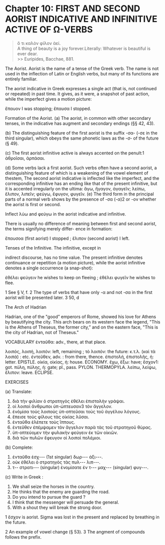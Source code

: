 # Chapter 10: FIRST AND SECOND AORIST INDICATIVE AND INFINITIVE ACTIVE OF Ω-VERBS


>  ὅ τι καλὸν φίλον ἀεί.<br/>
>  A thing of beauty is a joy forever.</quote><quote xml:lang="eng">Literally: Whatever is beautiful is ever dear.<br/>>> Euripides, Bacchae, 881.


<div type="textpart" subtype="para" n="54">


The Aorist. Aorist is the name of a tense of the
Greek verb. The name is not used in the inflection of
Latin or English verbs, but many of its functions are
entirely familiar.

The aorist indicative in Greek expresses a single act (that
is, not continued or repeated) in past time. It gives, as
it were, a snapshot of past action, while the imperfect gives
a motion picture:

ἔπαυον I was stopping; ἔπαυσα I stopped.

<div type="textpart" subtype="para" n="55">


Formation of the Aorist.
(a) The aorist, in common with other secondary tenses, in the indicative has
augment and secondary endings (§§ 42, 43).

<pb n="31"/>
(b) The distinguishing feature of the first aorist is the
suffix -σα- (-σε in the third singular), which obeys the same
phonetic laws as the -σ- of the future (§ 49).

(c) The first aorist infinitive active is always accented on the penult:1 ἀθροῖσαι, ἁρπάσαι.

(d) Some verbs lack a first aorist. Such verbs often have a second aorist, a distinguishing feature of which is a
weakening of the vowel element of thestem, The second aorist indicative is inflected like the imperfect, and the corresponding infinitive has an ending like that of the present infinitive, but it is accented irregularly on the ultima:
ἄγω, ἤγαγον, ἀγαγεῖν;
λείπω, ἔλιπον, λιπεῖν;
φεύγω, ἔφυγον, φυγεῖν.
(e) The third form in the principal parts of a normal
verb shows by the presence of -σα (-α)2 or -ον whether the
aorist is first or second.

Inflect λύω and φεύγω in the aorist indicative and infinitive.

<div type="textpart" subtype="para" n="56">


There is usually no difference of meaning between
first and second aorist, the terms signifying merely differ-
ence in formation:

ἔπαυσοα (first aorist) I stopped ; ἔλιπον (second aorist) I left.

<div type="textpart" subtype="para" n="57">


Tenses of the Infinitive. The infinitive, except in

indirect discourse, has no time value. The present infinitive denotes continuance or repetition (a motion picture),
while the aorist infinitive denotes a single occurrence (a snap-shot):

ἐθέλει φεύγειν he wishes to keep on fleeing ;
ἐθέλει φυγεῖν he wishes to flee.



1 See § V, f.
2 The type of verbs that have only -α and not -σα in the first aorist will be presented later.
3 50, d

<pb n="32"/>

The Arch of Hadrian



Hadrian, one of the "good” emperors of Rome, showed his love for
Athens by beautifying the city. This arch bears on its western face the
legend, "This is the Athens of Theseus, the former city,” and on the eastern
face, "This is the city of Hadrian, not of Theseus."



<pb n="33"/>


<div type="textpart" subtype="para" n="58">


VOCABULARY
<rs type="lemma">ἐνταῦθα</rs>: adv., there, at that place.

<rs type="lemma">λοιπός</rs>, λοιπή, λοιπόν: left, remaining ; τὸ λοιπόν: the future: κ.τ.λ. (καὶ τὰ λοιπά) : etc.
<rs type="lemma">ἐντεῦθεν</rs>, adv. : from there, thence.
<rs type="lemma">ἐπιστολή</rs>, ἐπιστολῆς, ἡ: letter. EPISTLE.
<rs type="lemma">οἰκία</rs>, οἰκίας, ἡ: house. ECONOMY.
<rs type="lemma">ἔχω</rs>, ἕξω: have; ἔσχον1: got.
<rs type="lemma">πύλη</rs>, πύλης, ἡ: gate; pl., pass. PYLON. THERMOPYLA.
<rs type="lemma">λείπω</rs>, λείψω, ἔλιπον: leave. ECLIPSE.



<div type="textpart" subtype="para" n="59">


EXERCISES

(a) Translate:

1. διὰ τὴν φιλίαν ὁ στρατηγὸς ἐθέλει ἐπιστολὴν γράψαι.
2. οἱ λοιποὶ ἄνθρωποι ὑπ-ώπτευσαν3 τὸν ἄγγελον.
3. ἐνόμίσα τοὺς λοιποὺς ὑπ-οπτεῦσαι τοὺς τοῦ ἀγγέλου λόγους.
4. ἔπεισε τοὺς φίλους τὰς οἰκίας λῦσαι.
5. ἐνταῦθα ἐλέπετε τοὺς ἵππους.
6. ἐντεῦθεν ἐπέμψαμεν τὸν ἄγγελον παρὰ τὰς τοῦ στρατηγοῦ θύρας.
7. ὑπ-οπτεύομεν τὴν φυλακὴν φεύγειν ἐκ τῶν οἰκιῶν.
8. διὰ τῶν πυλῶν ἔφευγον οἱ λοιποὶ πολέμιοι.

(b) Complete:

1. ἐνταῦθα ἐσχ--- (1st singular) δωρ--- ἀξι---.
2. οὐκ ἐθέλει ὁ στρατηγὸς τὰς πυλ--- λιπ---.
3. τ-- στρατι--- (singular) ἐνομίσατε ἐν τ--- μαχ--- (singular) φυγ---.

(c) Write in Greek :

1. We shall seize the horses in the country.
2. He thinks that the enemy are guarding the road.
3. Do you intend to pursue the guard ?
4. I think that the messenger will persuade the general.
5. With a shout they will break the strong door.

1 ἔσχον is aorist. Sigma was lost in the present and replaced by breathing in the future.

2 An example of vowel change (§ 53).
3 The angment of compounds follows the prefix.

<pb n="34"/>




